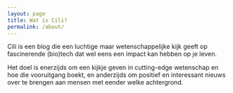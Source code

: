 ```yaml
---
layout: page
title: Wat is Cili?
permalink: /about/
---
```


Cili is een blog die een luchtige maar wetenschappelijke kijk geeft op fascinerende (bio)tech dat wel eens een impact kan hebben op je leven. 

Het doel is enerzijds om een kijkje geven in cutting-edge wetenschap en hoe die vooruitgang boekt, en anderzijds om positief en interessant nieuws over te brengen aan mensen met eender welke achtergrond.
